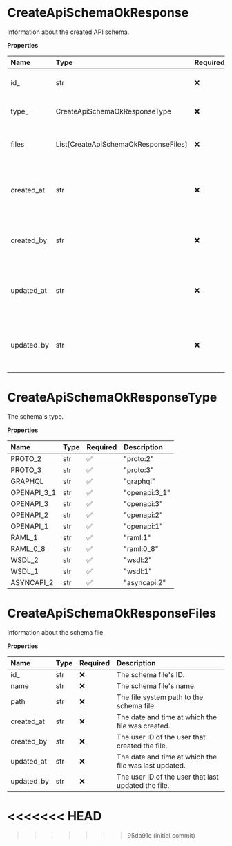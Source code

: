 # CreateApiSchemaOkResponse

Information about the created API schema.

**Properties**

| Name       | Type                                 | Required | Description                                             |
| :--------- | :----------------------------------- | :------- | :------------------------------------------------------ |
| id\_       | str                                  | ❌       | The schema's ID.                                        |
| type\_     | CreateApiSchemaOkResponseType        | ❌       | The schema's type.                                      |
| files      | List[CreateApiSchemaOkResponseFiles] | ❌       | The list of the schema's files.                         |
| created_at | str                                  | ❌       | The date and time at which the schema was created.      |
| created_by | str                                  | ❌       | The user ID of the user that created the schema.        |
| updated_at | str                                  | ❌       | The date and time at which the schema was last updated. |
| updated_by | str                                  | ❌       | The user ID of the user that updated the schema.        |

# CreateApiSchemaOkResponseType

The schema's type.

**Properties**

| Name        | Type | Required | Description   |
| :---------- | :--- | :------- | :------------ |
| PROTO_2     | str  | ✅       | "proto:2"     |
| PROTO_3     | str  | ✅       | "proto:3"     |
| GRAPHQL     | str  | ✅       | "graphql"     |
| OPENAPI_3_1 | str  | ✅       | "openapi:3_1" |
| OPENAPI_3   | str  | ✅       | "openapi:3"   |
| OPENAPI_2   | str  | ✅       | "openapi:2"   |
| OPENAPI_1   | str  | ✅       | "openapi:1"   |
| RAML_1      | str  | ✅       | "raml:1"      |
| RAML_0_8    | str  | ✅       | "raml:0_8"    |
| WSDL_2      | str  | ✅       | "wsdl:2"      |
| WSDL_1      | str  | ✅       | "wsdl:1"      |
| ASYNCAPI_2  | str  | ✅       | "asyncapi:2"  |

# CreateApiSchemaOkResponseFiles

Information about the schema file.

**Properties**

| Name       | Type | Required | Description                                           |
| :--------- | :--- | :------- | :---------------------------------------------------- |
| id\_       | str  | ❌       | The schema file's ID.                                 |
| name       | str  | ❌       | The schema file's name.                               |
| path       | str  | ❌       | The file system path to the schema file.              |
| created_at | str  | ❌       | The date and time at which the file was created.      |
| created_by | str  | ❌       | The user ID of the user that created the file.        |
| updated_at | str  | ❌       | The date and time at which the file was last updated. |
| updated_by | str  | ❌       | The user ID of the user that last updated the file.   |
<<<<<<< HEAD
=======

<!-- This file was generated by liblab | https://liblab.com/ -->
>>>>>>> 95da91c (initial commit)
